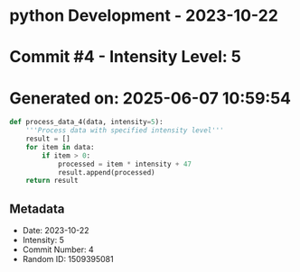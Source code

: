﻿# python Development - 2023-10-22
# Commit #4 - Intensity Level: 5
# Generated on: 2025-06-07 10:59:54
```python
def process_data_4(data, intensity=5):
    '''Process data with specified intensity level'''
    result = []
    for item in data:
        if item > 0:
            processed = item * intensity + 47
            result.append(processed)
    return result
```
## Metadata
- Date: 2023-10-22
- Intensity: 5
- Commit Number: 4
- Random ID: 1509395081
